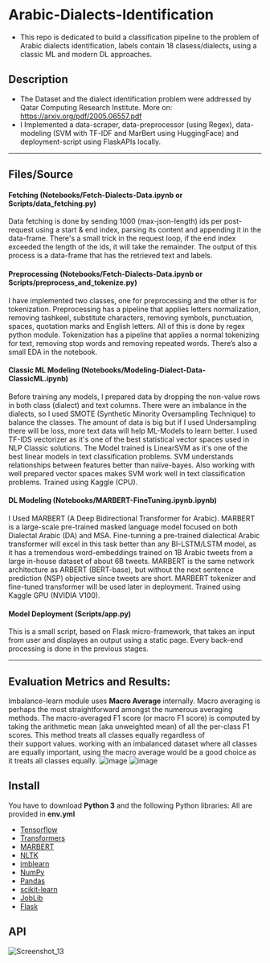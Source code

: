# Arabic-Dialects-Identification
- This repo is dedicated to build a classification pipeline to the problem of Arabic dialects identification, labels contain 18 clasess/dialects, using a classic ML and modern DL approaches. 

## Description
- The Dataset and the dialect identification problem were addressed by Qatar Computing Research Institute. More on: https://arxiv.org/pdf/2005.06557.pdf
- I Implemented a data-scraper, data-preprocessor (using Regex), data-modeling (SVM with TF-IDF and MarBert using HuggingFace) and deployment-script using FlaskAPIs locally.

---

## Files/Source
#### Fetching (Notebooks/Fetch-Dialects-Data.ipynb or Scripts/data_fetching.py)
  Data fetching is done by sending 1000 (max-json-length) ids per post-request using a start & end index, parsing its content and appending it in the data-frame. There's a small   trick in the request loop, if the end index exceeded the length of the ids, it will take the remainder.
  The output of this process is a data-frame that has the retrieved text and labels.
  
#### Preprocessing (Notebooks/Fetch-Dialects-Data.ipynb or Scripts/preprocess_and_tokenize.py)
  I have implemented two classes, one for preprocessing and the other is for tokenization. 
  Preprocessing has a pipeline that applies letters normalization, removing tashkeel, substitute characters, removing symbols, punctuation, spaces, quotation marks and English     letters. All of this is done by regex python module.
  Tokenization has a pipeline that applies a normal tokenizing for text, removing stop words and removing repeated words. There’s also a small EDA in the notebook.
  
#### Classic ML Modeling (Notebooks/Modeling-Dialect-Data-ClassicML.ipynb)
  Before training any models, I prepared data by dropping the non-value rows in both class (dialect) and text columns. 
  There were an imbalance in the dialects, so I used SMOTE (Synthetic Minority Oversampling Technique) to balance the classes. The amount of data is big but if I used             Undersampling there will be loss, more text data will help ML-Models to learn better.
  I used TF-IDS vectorizer as it's one of the best statistical vector spaces used in NLP Classic solutions. 
  The Model trained is LinearSVM as it's one of the best linear models in text classification problems.
  SVM understands relationships between features better than naïve-bayes. Also working with well prepared vector spaces makes SVM work well in text classification problems.
  Trained using Kaggle (CPU).
  
#### DL Modeling (Notebooks/MARBERT-FineTuning.ipynb.ipynb)
  I Used MARBERT (A Deep Bidirectional Transformer for Arabic).
  MARBERT is a large-scale pre-trained masked language model focused on both Dialectal Arabic (DA) and MSA.
  Fine-tunning a pre-trained dialectical Arabic transformer will excel in this task better than any BI-LSTM/LSTM model, as it has a tremendous word-embeddings trained on 1B       Arabic tweets from a large in-house dataset of about 6B tweets.
  MARBERT is the same network architecture as ARBERT (BERT-base), but without the next sentence prediction (NSP) objective since tweets are short.
  MARBERT tokenizer and fine-tuned transformer will be used later in deployment. 
  Trained using Kaggle GPU (NVIDIA V100).

#### Model Deployment (Scripts/app.py)
  This is a small script, based on Flask micro-framework, that takes an input from user and displayes an output using a static page.
  Every back-end processing is done in the previous stages.
  
---

## Evaluation Metrics and Results:
  Imbalance-learn module uses **Macro Average** internally.
  Macro averaging is perhaps the most straightforward amongst the numerous averaging methods.
  The macro-averaged F1 score (or macro F1 score) is computed by taking the arithmetic mean (aka unweighted mean) of all the per-class F1 scores.
  This method treats all classes equally regardless of their support values.
  working with an imbalanced dataset where all classes are equally important, using the macro average would be a good choice as it treats all classes equally.
  ![image](https://user-images.githubusercontent.com/36515196/158068910-f54e4753-9b46-4a0c-99ec-7974128deb73.png)
  ![image](https://user-images.githubusercontent.com/36515196/158068918-d08e985a-b4c8-4cf9-94fe-c9618770d780.png)


## Install
You have to download **Python 3** and the following Python libraries:
All are provided in **env.yml**

- [Tensorflow](https://www.tensorflow.org/)
- [Transformers](https://huggingface.co/docs/transformers/index)
- [MARBERT](https://huggingface.co/UBC-NLP/MARBERT)
- [NLTK](https://www.nltk.org/)
- [imblearn](https://imbalanced-learn.org/stable/)
- [NumPy](http://www.numpy.org/)
- [Pandas](http://pandas.pydata.org)
- [scikit-learn](http://scikit-learn.org/stable/)
- [JobLib](https://joblib.readthedocs.io/en/latest/)
- [Flask](https://flask.palletsprojects.com/)

## API
![Screenshot_13](https://user-images.githubusercontent.com/36515196/158060575-32fda8d5-6272-4cd6-87ff-461b99335ca3.png)

